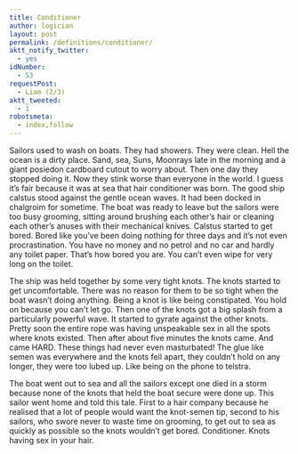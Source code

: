 ```yaml
---
title: Conditioner
author: logician
layout: post
permalink: /definitions/conditioner/
aktt_notify_twitter:
  - yes
idNumber:
  - 53
requestPost:
  - Liam (2/3)
aktt_tweeted:
  - 1
robotsmeta:
  - index,follow
---
```

Sailors used to wash on boats. <!--more-->They had showers. They were clean. Hell the ocean is a dirty place. Sand, sea, Suns, Moonrays late in the morning and a giant posiedon cardboard cutout to worry about. Then one day they stopped doing it. Now they stink worse than everyone in the world. I guess it&#8217;s fair because it was at sea that hair conditioner was born. The good ship calstus stood against the gentle ocean waves. It had been docked in chalgroim for sometime. The boat was ready to leave but the sailors were too busy grooming, sitting around brushing each other&#8217;s hair or cleaning each other&#8217;s anuses with their mechanical knives. Calstus started to get bored. Bored like you&#8217;ve been doing nothing for three days and it&#8217;s not even procrastination. You have no money and no petrol and no car and hardly any toilet paper. That&#8217;s how bored you are. You can&#8217;t even wipe for very long on the toilet.

The ship was held together by some very tight knots. The knots started to get uncomfortable. There was no reason for them to be so tight when the boat wasn&#8217;t doing anything. Being a knot is like being constipated. You hold on because you can&#8217;t let go. Then one of the knots got a big splash from a particularly powerful wave. It started to gyrate against the other knots. Pretty soon the entire rope was having unspeakable sex in all the spots where knots existed. Then after about five minutes the knots came. And came HARD. These things had never even masturbated! The glue like semen was everywhere and the knots fell apart, they couldn&#8217;t hold on any longer, they were too lubed up. Like being on the phone to telstra.

The boat went out to sea and all the sailors except one died in a storm because none of the knots that held the boat secure were done up. This sailor went home and told this tale. First to a hair company because he realised that a lot of people would want the knot-semen tip, second to his sailors, who swore never to waste time on grooming, to get out to sea as quickly as possible so the knots wouldn&#8217;t get bored. Conditioner. Knots having sex in your hair.